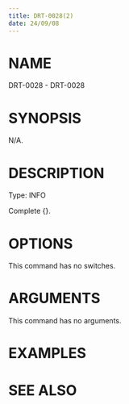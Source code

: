 ```yaml
---
title: DRT-0028(2)
date: 24/09/08
---
```


# NAME

DRT-0028 - DRT-0028

# SYNOPSIS

N/A.

# DESCRIPTION

Type: INFO

Complete {}.

# OPTIONS

This command has no switches.

# ARGUMENTS

This command has no arguments.

# EXAMPLES

# SEE ALSO
